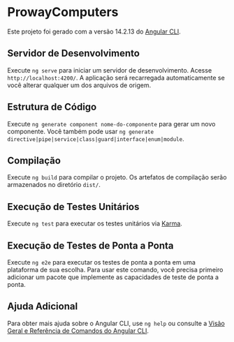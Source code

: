 # ProwayComputers

Este projeto foi gerado com a versão 14.2.13 do [Angular CLI](https://github.com/angular/angular-cli).

## Servidor de Desenvolvimento

Execute `ng serve` para iniciar um servidor de desenvolvimento. Acesse `http://localhost:4200/`. A aplicação será recarregada automaticamente se você alterar qualquer um dos arquivos de origem.

## Estrutura de Código

Execute `ng generate component nome-do-componente` para gerar um novo componente. Você também pode usar `ng generate directive|pipe|service|class|guard|interface|enum|module`.

## Compilação

Execute `ng build` para compilar o projeto. Os artefatos de compilação serão armazenados no diretório `dist/`.

## Execução de Testes Unitários

Execute `ng test` para executar os testes unitários via [Karma](https://karma-runner.github.io).

## Execução de Testes de Ponta a Ponta

Execute `ng e2e` para executar os testes de ponta a ponta em uma plataforma de sua escolha. Para usar este comando, você precisa primeiro adicionar um pacote que implemente as capacidades de teste de ponta a ponta.

## Ajuda Adicional

Para obter mais ajuda sobre o Angular CLI, use `ng help` ou consulte a [Visão Geral e Referência de Comandos do Angular CLI](https://angular.io/cli).
